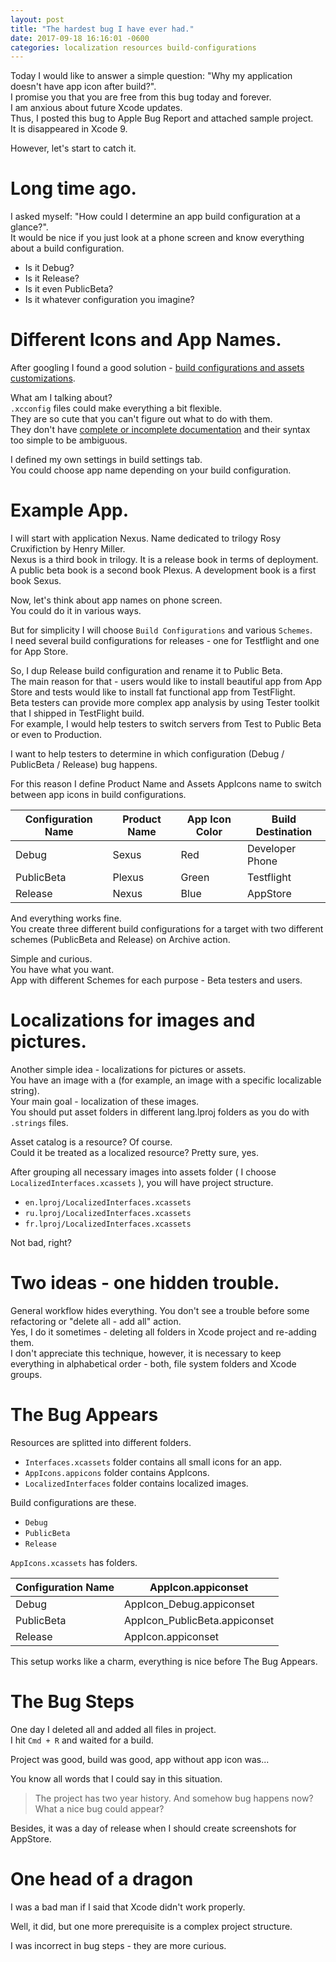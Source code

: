 ```yaml
---
layout: post
title: "The hardest bug I have ever had."
date: 2017-09-18 16:16:01 -0600
categories: localization resources build-configurations
---
```


Today I would like to answer a simple question: "Why my application doesn't have app icon after build?".  
I promise you that you are free from this bug today and forever.  
I am anxious about future Xcode updates.  
Thus, I posted this bug to Apple Bug Report and attached sample project.  
It is disappeared in Xcode 9.

However, let's start to catch it.

# Long time ago.

I asked myself: "How could I determine an app build configuration at a glance?".  
It would be nice if you just look at a phone screen and know everything about  a build configuration.

- Is it Debug? 
- Is it Release? 
- Is it even PublicBeta?
- Is it whatever configuration you imagine?

# Different Icons and App Names.
After googling I found a good solution - [build configurations and assets customizations](https://engineering.circle.com/different-app-icons-for-your-ios-beta-dev-and-release-builds-af4d209cdbfd).  

What am I talking about?  
`.xcconfig` files could make everything a bit flexible.  
They are so cute that you can't figure out what to do with them.  
They don't have [complete or incomplete documentation](https://pewpewthespells.com/blog/xcconfig_guide.html) and their syntax too simple to be ambiguous.  

I defined my own settings in build settings tab.  
You could choose app name depending on your build configuration.  

# Example App.
I will start with application Nexus. Name dedicated to trilogy Rosy Cruxifiction by Henry Miller.  
Nexus is a third book in trilogy. It is a release book in terms of deployment.   
A public beta book is a second book Plexus.
A development book is a first book Sexus.

Now, let's think about app names on phone screen.  
You could do it in various ways.  

But for simplicity I will choose `Build Configurations` and various `Schemes`.  
I need several build configurations for releases - one for Testflight and one 
for App Store.  

So, I dup Release build configuration and rename it to Public Beta.  
The main reason for that - users would like to install beautiful app from App Store and tests would like to install fat functional app from TestFlight.  
Beta testers can provide more complex app analysis by using Tester toolkit that I shipped in TestFlight build.  
For example, I would help testers to switch servers from Test to Public Beta or even to Production.  

I want to help testers to determine in which configuration (Debug / PublicBeta / Release) bug happens.  

For this reason I define Product Name and Assets AppIcons name to switch between app icons in build configurations.  

|Configuration Name|Product Name|App Icon Color|Build Destination|
|---|---|---|---|
|Debug|Sexus|Red|Developer Phone|
|PublicBeta|Plexus|Green|Testflight|
|Release|Nexus|Blue|AppStore|


And everything works fine.  
You create three different build configurations for a target with two different schemes (PublicBeta and Release) on Archive action.  

Simple and curious.  
You have what you want.  
App with different Schemes for each purpose - Beta testers and users.

# Localizations for images and pictures.
Another simple idea - localizations for pictures or assets.  
You have an image with a  (for example, an image with a specific localizable string).  
Your main goal - localization of these images.  
You should put asset folders in different lang.lproj folders as you do with `.strings` files.  

Asset catalog is a resource? Of course.  
Could it be treated as a localized resource? Pretty sure, yes.

After grouping all necessary images into assets folder ( I choose `LocalizedInterfaces.xcassets` ), you will have project structure.


- ```en.lproj/LocalizedInterfaces.xcassets```
- ```ru.lproj/LocalizedInterfaces.xcassets```
- ```fr.lproj/LocalizedInterfaces.xcassets```

Not bad, right?

# Two ideas - one hidden trouble.  
General workflow hides everything. You don't see a trouble before some refactoring or "delete all - add all" action.  
Yes, I do it sometimes - deleting all folders in Xcode project and re-adding them.  
I don't appreciate this technique, however, it is necessary to keep everything in alphabetical order - both, file system folders and Xcode groups.

# The Bug Appears

Resources are splitted into different folders.

- ```Interfaces.xcassets``` folder contains all small icons for an app.  
- ```AppIcons.appicons``` folder contains AppIcons.
- ```LocalizedInterfaces``` folder contains localized images.

Build configurations are these.

- ```Debug```
- ```PublicBeta```
- ```Release```

```AppIcons.xcassets``` has folders.

|Configuration Name|AppIcon.appiconset|
|---|---|
|Debug|AppIcon_Debug.appiconset|
|PublicBeta|AppIcon_PublicBeta.appiconset|
|Release|AppIcon.appiconset|

This setup works like a charm, everything is nice before The Bug Appears.

# The Bug Steps

One day I deleted all and added all files in project.  
I hit ```Cmd + R``` and waited for a build.

Project was good, build was good, app without app icon was...

You know all words that I could say in this situation.

> The project has two year history. And somehow bug happens now?  
> What a nice bug could appear?

Besides, it was a day of release when I should create screenshots for AppStore.

# One head of a dragon

I was a bad man if I said that Xcode didn't work properly.

Well, it did, but one more prerequisite is a complex project structure.

I was incorrect in bug steps - they are more curious.